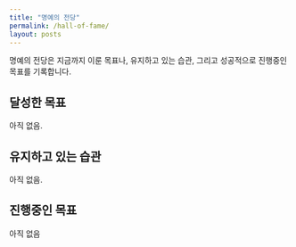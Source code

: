 ```yaml
---
title: "명예의 전당"
permalink: /hall-of-fame/
layout: posts
---
```


명예의 전당은 지금까지 이룬 목표나, 유지하고 있는 습관, 그리고 성공적으로 진행중인 목표를 기록합니다.

## 달성한 목표

아직 없음.

## 유지하고 있는 습관

아직 없음.

## 진행중인 목표

아직 없음